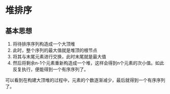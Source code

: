 # 堆排序
## 基本思想
1. 将待排序序列构造成一个大顶堆
2. 此时，整个序列的最大值就是堆顶的根节点
3. 将其与末尾元素进行交换，此时末尾就是最大值
4. 然后将剩余n-1个元素重新构造成一个堆，这样会得到n个元素的次小值。如此反复执行，便能得到一个有序序列了。

可以看到在构建大顶堆的过程中，元素的个数逐渐减少，最后就得到一个有序序列了。
